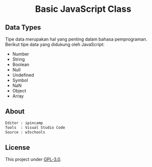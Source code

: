 <h1><center>Basic JavaScript Class</center></h1>
<h2>Data Types</h2>

Tipe data merupakan hal yang penting dalam bahasa pemprograman. <br>
Berikut tipe data yang didukung oleh JavaScript:
* Number
* String
* Boolean
* Null
* Undefined
* Symbol
* NaN
* Object
* Array

<h2>About</h2>

```txt
Editor : ipincamp
Tools  : Visual Studio Code
Source : w3schools
```

<h2>License</h2>

This project under [GPL-3.0](https://github.com/ipincamp/javascript/blob/main/LICENSE).